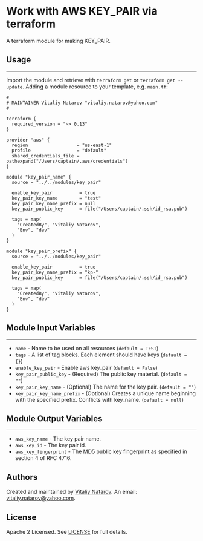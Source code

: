 # Work with AWS KEY_PAIR via terraform

A terraform module for making KEY_PAIR.


## Usage
----------------------
Import the module and retrieve with ```terraform get``` or ```terraform get --update```. Adding a module resource to your template, e.g. `main.tf`:

```
#
# MAINTAINER Vitaliy Natarov "vitaliy.natarov@yahoo.com"
#

terraform {
  required_version = "~> 0.13"
}

provider "aws" {
  region                  = "us-east-1"
  profile                 = "default"
  shared_credentials_file = pathexpand("/Users/captain/.aws/credentials")
}

module "key_pair_name" {
  source = "../../modules/key_pair"

  enable_key_pair          = true
  key_pair_key_name        = "test"
  key_pair_key_name_prefix = null
  key_pair_public_key      = file("/Users/captain/.ssh/id_rsa.pub")

  tags = map(
    "CreatedBy", "Vitaliy Natarov",
    "Env", "dev"
  )
}

module "key_pair_prefix" {
  source = "../../modules/key_pair"

  enable_key_pair          = true
  key_pair_key_name_prefix = "kp-"
  key_pair_public_key      = file("/Users/captain/.ssh/id_rsa.pub")

  tags = map(
    "CreatedBy", "Vitaliy Natarov",
    "Env", "dev"
  )
}
```

## Module Input Variables
----------------------
- `name` - Name to be used on all resources (`default = TEST`)
- `tags` - A list of tag blocks. Each element should have keys (`default = {}`)
- `enable_key_pair` - Enable aws key_pair (`default = False`)
- `key_pair_public_key` - (Required) The public key material. (`default = ""`)
- `key_pair_key_name` - (Optional) The name for the key pair. (`default = ""`)
- `key_pair_key_name_prefix` - (Optional) Creates a unique name beginning with the specified prefix. Conflicts with key_name. (`default = null`)

## Module Output Variables
----------------------
- `aws_key_name` - The key pair name.
- `aws_key_id` - The key pair id.
- `aws_key_fingerprint` - The MD5 public key fingerprint as specified in section 4 of RFC 4716.


## Authors

Created and maintained by [Vitaliy Natarov](https://github.com/SebastianUA). An email: [vitaliy.natarov@yahoo.com](vitaliy.natarov@yahoo.com).

## License

Apache 2 Licensed. See [LICENSE](https://github.com/SebastianUA/terraform/blob/master/LICENSE) for full details.
